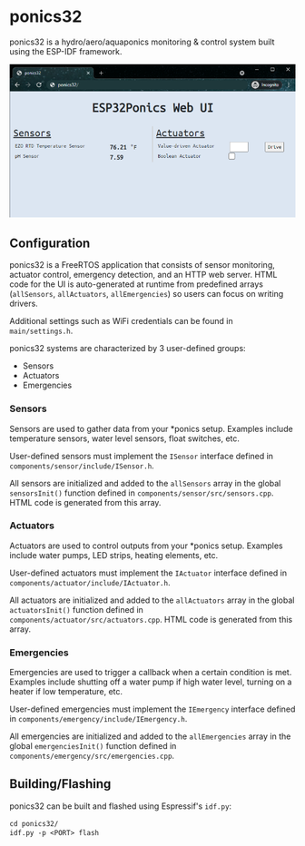 ponics32
====================

ponics32 is a hydro/aero/aquaponics monitoring & control system built using the ESP-IDF framework.

![Web UI](images/web_ui.png)

## Configuration
ponics32 is a FreeRTOS application that consists of sensor monitoring, actuator control, emergency detection, and an HTTP web server. HTML code for the UI is auto-generated at runtime from predefined arrays (`allSensors`, `allActuators`, `allEmergencies`) so users can focus on writing drivers.

Additional settings such as WiFi credentials can be found in `main/settings.h`.

ponics32 systems are characterized by 3 user-defined groups:
- Sensors
- Actuators
- Emergencies

### Sensors
Sensors are used to gather data from your \*ponics setup. Examples include temperature sensors, water level sensors, float switches, etc.

User-defined sensors must implement the `ISensor` interface defined in `components/sensor/include/ISensor.h`. 

All sensors are initialized and added to the `allSensors` array in the global `sensorsInit()` function defined in `components/sensor/src/sensors.cpp`. HTML code is generated from this array.


### Actuators
Actuators are used to control outputs from your \*ponics setup. Examples include water pumps, LED strips, heating elements, etc.

User-defined actuators must implement the `IActuator` interface defined in `components/actuator/include/IActuator.h`. 

All actuators are initialized and added to the `allActuators` array in the global `actuatorsInit()` function defined in `components/actuator/src/actuators.cpp`. HTML code is generated from this array.


### Emergencies
Emergencies are used to trigger a callback when a certain condition is met. Examples include shutting off a water pump if high water level, turning on a heater if low temperature, etc.

User-defined emergencies must implement the `IEmergency` interface defined in `components/emergency/include/IEmergency.h`. 

All emergencies are initialized and added to the `allEmergencies` array in the global `emergenciesInit()` function defined in `components/emergency/src/emergencies.cpp`.


## Building/Flashing
ponics32 can be built and flashed using Espressif's `idf.py`:

```
cd ponics32/
idf.py -p <PORT> flash
```


